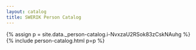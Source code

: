 ```yaml
---
layout: catalog
title: SWERIK Person Catalog
---
```

{% assign p = site.data._person-catalog.i-NvxzaU2RSok83zCskNAuhg %}
{% include person-catalog.html p=p %}

